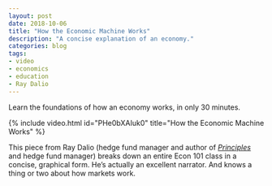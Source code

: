 ```yaml
---
layout: post
date: 2018-10-06
title: "How the Economic Machine Works"
description: "A concise explanation of an economy."
categories: blog
tags:
- video
- economics
- education
- Ray Dalio
---
```


Learn the foundations of how an economy works, in only 30 minutes.

{% include video.html id="PHe0bXAIuk0" title="How the Economic Machine Works" %}

This piece from Ray Dalio (hedge fund manager and author of _[Principles](https://www.goodreads.com/book/show/12935037-principles "Principles")_ and hedge fund manager) breaks down an entire Econ 101 class in a concise, graphical form. He’s actually an excellent narrator. And knows a thing or two about how markets work.
